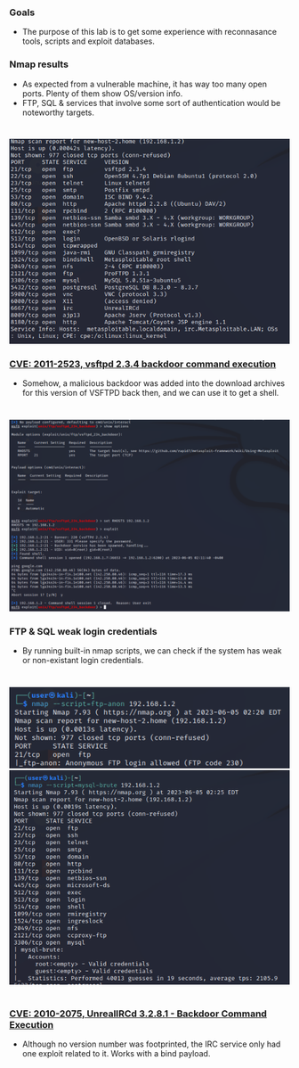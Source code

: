 ### Goals
* The purpose of this lab is to get some experience with reconnasance tools, scripts and exploit databases.
### Nmap results
* As expected from a vulnerable machine, it has way too many open ports. Plenty of them show OS/version info.
* FTP, SQL & services that involve some sort of authentication would be noteworthy targets.
#
![](./images/Metasploitable2nmap.png) 
### [CVE: 2011-2523, vsftpd 2.3.4 backdoor command execution](https://www.exploit-db.com/exploits/49757)
* Somehow, a malicious backdoor was added into the download archives for this version of VSFTPD back then, and
  we can use it to get a shell.
#
![](./images/VSFTPD.png)
### FTP & SQL weak login credentials
* By running built-in nmap scripts, we can check if the system has weak or non-existant login credentials.
#
![](./images/FTPANON.png)
![](./images/SQLBRUTE.png)
#
### [CVE: 2010-2075, UnrealIRCd 3.2.8.1 - Backdoor Command Execution](https://www.exploit-db.com/exploits/16922)
* Although no version number was footprinted, the IRC service only had one exploit related to it. Works with a bind payload.
